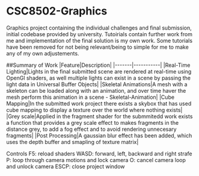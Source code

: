 # CSC8502-Graphics
Graphics project containing the individual challenges and final submission, initial codebase provided by university. 
Tutoirials contain further work from me and implementation of the final solution is my own work. Some tutorials have been removed for not being relevant/being to simple for me to make any of my own adjustements.

##Summary of Work
|Feature|Description|
|-------|-----------|
|Real-Time Lighting|Lights in the final submitted scene are rendered at real-time using OpenGl shaders, as well multiple lights can exist in a scene by passing the light data in Universal Buffer Objects|
|Skeletal Animations|A mesh with a skeleton can be loaded along with an animation, and over time haver the mesh perform this animation in a scene - Skeletal-Animation|
|Cube Mapping|In the submitted work project there exists a skybox that has used cube mapping to display a texture over the world where nothing exists|
|Grey scale|Applied in the fragment shader for the submmitedd work exists a function that provides a  grey scale effect to makes fragments in the distance grey, to add a fog effect and to avoid rendering unnecesary fragments|
|Post Processing|A gaussian blur effect has been added, which uses the depth buffer and smapling of texture matrix|

Controls
F5: reload shaders
WASD: forward, left, backward and right strafe
P: loop through camera motions and lock camera
O: cancel camera loop and unlock camera
ESCP: close project window

